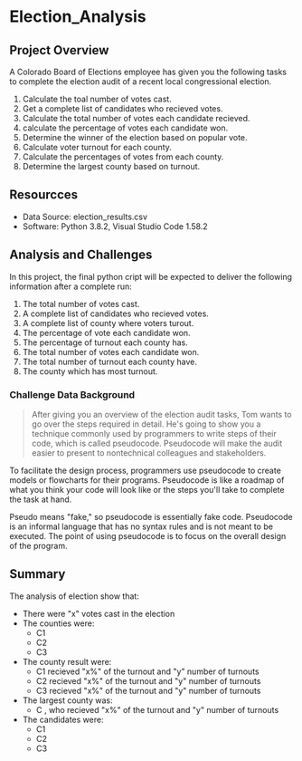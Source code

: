 # Election_Analysis

## Project Overview
A Colorado Board of Elections employee has given you the following tasks to complete the election audit of a recent local congressional election.

1. Calculate the toal number of votes cast.
2. Get a complete list of candidates who recieved votes.
3. Calculate the total number of votes each candidate recieved.
4. calculate the percentage of votes each candidate won.
5. Determine the winner of the election based on popular vote.
6. Calculate voter turnout for each county.
7. Calculate the percentages of votes from each county.
8. Determine the largest county based on turnout.

## Resourcces
- Data Source: election_results.csv
- Software: Python 3.8.2, Visual Studio Code 1.58.2

## Analysis and Challenges
In this project, the final python cript will be expected to deliver the following information after a complete run:

1. The total number of votes cast.
2. A complete list of candidates who recieved votes.
3. A complete list of county where voters turout.
4. The percentage of vote each candidate won.
5. The percentage of turnout each county has.
6. The total number of votes each candidate won.
7. The total number of turnout each county have.
8. The county which has most turnout.

### Challenge Data Background
> After giving you an overview of the election audit tasks, Tom wants to go over the steps required in detail. He's going to show you a technique commonly used by programmers to write steps of their code, which is called pseudocode. Pseudocode will make the audit easier to present to nontechnical colleagues and stakeholders.

To facilitate the design process, programmers use pseudocode to create models or flowcharts for their programs. Pseudocode is like a roadmap of what you think your code will look like or the steps you'll take to complete the task at hand.

Pseudo means "fake," so pseudocode is essentially fake code. Pseudocode is an informal language that has no syntax rules and is not meant to be executed. The point of using pseudocode is to focus on the overall design of the program.

## Summary
The analysis of election show that:
- There were "x" votes cast in the election
- The counties were:
  - C1
  - C2
  - C3
- The county result were:
  - C1 recieved "x%" of the turnout and "y" number of turnouts
  - C2 recieved "x%" of the turnout and "y" number of turnouts
  - C3 recieved "x%" of the turnout and "y" number of turnouts
- The largest county was:
  - C , who recieved "x%" of the turnout and "y" number of turnouts
- The candidates were:
  - C1
  - C2
  - C3
